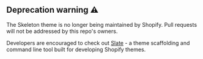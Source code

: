 ## Deprecation warning ⚠️

The Skeleton theme is no longer being maintained by Shopify.  Pull requests will not be addressed by this
repo's owners.

Developers are encouraged to check out [Slate](https://github.com/Shopify/slate) - a theme scaffolding and command line tool built for developing Shopify themes.
